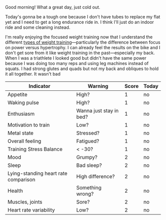 Good morning! What a great day, just cold out.

Today's gonna be a tough one because I don't have tubes to replace my flat yet and I need to get a long endurance ride in. I think I'll just do an indoor ride and some cleaning instead.

I'm really enjoying the focused weight training now that I understand the different [types of weight training](../Cycling/Types%20of%20weight%20training.md)—particularly the difference between focus on power versus hypertrophy. I can already feel the results on the bike and I don't get sore from it like weight training in the past—especially my back. When I was a triathlete I looked good but didn't have the same power because I was doing too many reps and using leg machines instead of squats. I had strong glutes and quads but not my back and obliques to hold it all together. It wasn't bad

| Indicator                            | Warning                 | Score | Today |
| ------------------------------------ | ----------------------- | ----- | ----- |
| Appetite                             | High?                   | 1     | no    |
| Waking pulse                         | High?                   | 1     | no    |
| Enthusiasm                           | Wanna just stay in bed? | 1     | no    |
| Motivation to train                  | Low?                    | 1     | no    |
| Metal state                          | Stressed?               | 1     | no    |
| Overall feeling                      | Fatigued?               | 1     | no    |
| Training Stress Balance              | < -30?                  | 1     | no    |
| Mood                                 | Grumpy?                 | 2     | no    |
| Sleep                                | Bad sleep?              | 2     | no    |
| Lying-standing heart rate comparison | High difference?        | 2     | no    |
| Health                               | Something wrong?        | 2     | no    |
| Muscles, joints                      | Sore?                   | 2     | no    |
| Heart rate variability               | Low?                    | 2     | no    |

